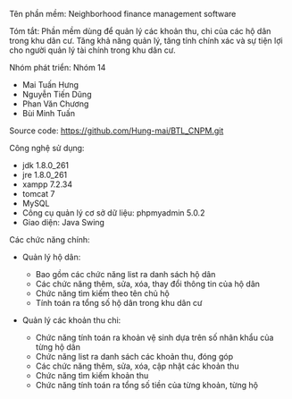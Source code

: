 Tên phần mềm: Neighborhood finance management software

Tóm tắt: Phần mềm dùng để quản lý các khoản thu, chi của các hộ dân trong khu dân cư. Tăng khả năng quản lý, tăng tính chính xác và sự tiện lợi cho người quản lý tài chính trong khu dân cư.

Nhóm phát triển: Nhóm 14
- Mai Tuấn Hưng
- Nguyễn Tiến Dũng
- Phan Văn Chương
- Bùi Minh Tuấn


Source code: https://github.com/Hung-mai/BTL_CNPM.git

Công nghệ sử dụng: 
- jdk 1.8.0_261
- jre 1.8.0_261
- xampp 7.2.34
- tomcat 7
- MySQL 
- Công cụ quản lý cơ sở dữ liệu: phpmyadmin 5.0.2
- Giao diện: Java Swing

Các chức năng chính:

- Quản lý hộ dân: 
    + Bao gồm các chức năng list ra danh sách hộ dân
    + Các chức năng thêm, sửa, xóa, thay đổi thông tin của hộ dân
    + Chức năng tìm kiếm theo tên chủ hộ
    + Tính toán ra tổng số hộ dân trong khu dân cư

- Quản lý các khoản thu chi:
    + Chức năng tính toán ra khoản vệ sinh dựa trên số nhân khẩu của từng hộ dân
    + Chức năng list ra danh sách các khoản thu, đóng góp
    + Các chức năng thêm, sửa, xóa, cập nhật các khoản thu
    + Chức năng tìm kiếm khoản thu
    + Chức năng tính toán ra tổng số tiền của từng khoản, từng hộ
